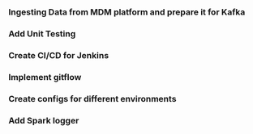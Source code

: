 ### Ingesting Data from MDM platform and prepare it for Kafka
### Add Unit Testing
### Create CI/CD for Jenkins
### Implement gitflow
### Create configs for different environments
### Add Spark logger 